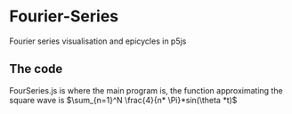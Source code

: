 # Fourier-Series
Fourier series visualisation and epicycles in p5js
## The code
FourSeries.js is where the main program is, the function approximating the square wave is $\sum_{n=1}^N \frac{4}{n* \Pi}*sin(\theta *t)$
